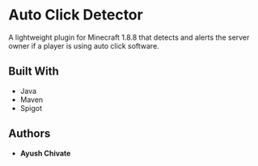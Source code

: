 # Auto Click Detector

A lightweight plugin for Minecraft 1.8.8 that detects and alerts the server owner if a player is using auto click software.

## Built With

* Java
* Maven
* Spigot

## Authors

* **Ayush Chivate**
